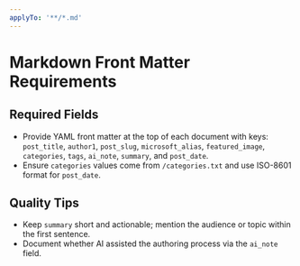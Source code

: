 ```yaml
---
applyTo: '**/*.md'
---
```


# Markdown Front Matter Requirements

## Required Fields
- Provide YAML front matter at the top of each document with keys: `post_title`, `author1`, `post_slug`, `microsoft_alias`, `featured_image`, `categories`, `tags`, `ai_note`, `summary`, and `post_date`.
- Ensure `categories` values come from `/categories.txt` and use ISO-8601 format for `post_date`.

## Quality Tips
- Keep `summary` short and actionable; mention the audience or topic within the first sentence.
- Document whether AI assisted the authoring process via the `ai_note` field.
